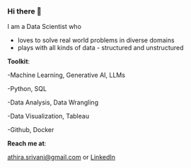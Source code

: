 ### Hi there 👋

I am a Data Scientist who
- loves to solve real world problems in diverse domains
- plays with all kinds of data - structured and unstructured
  
**Toolkit**:

-Machine Learning, Generative AI, LLMs

-Python, SQL

-Data Analysis, Data Wrangling

-Data Visualization, Tableau

-Github, Docker

**Reach me at**: 

[athira.srivani@gmail.com](mailto:athira.srivani@gmail.com) or [LinkedIn](https://www.linkedin.com/in/athira-srivani/)
